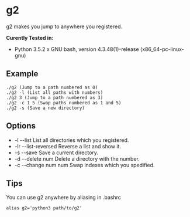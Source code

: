g2
===

g2 makes you jump to anywhere you registered.

**Curently Tested in:**
- Python 3.5.2 x GNU bash, version 4.3.48(1)-release (x86_64-pc-linux-gnu)

## Example
```
./g2 (Jump to a path numbered as 0)
./g2 -l (List all paths with numbers)
./g2 3 (Jump to a path numbered as 3)
./g2 -c 1 5 (Swap paths numbered as 1 and 5)
./g2 -s (Save a new directory)
```

## Options
- -l --list
	List all directories which you registered.
- -lr --list-reversed
	Reverse a list and show it.
- -s --save
	Save a current directory.
- -d --delete num 
	Delete a directory with the number.
- -c --change num num
	Swap indexes which you spedified.
    
## Tips
You can use g2 anywhere by aliasing in .bashrc 
```
alias g2='python3 path/to/g2'
```
